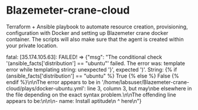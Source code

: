 # Blazemeter-crane-cloud
Terraform + Ansible playbook to automate resource creation, provisioning, configuration with Docker and setting up Blazemeter crane docker container. The scripts will also make sure that the agent is created within your private location. 


fatal: [35.174.105.63]: FAILED! => {"msg": "The conditional check '(ansible_facts['distribution'] == \"ubuntu\"' failed. The error was: template error while templating string: unexpected '}', expected ')'. String: {% if (ansible_facts['distribution'] == \"ubuntu\" %} True {% else %} False {% endif %}\n\nThe error appears to be in '/home/labsuser/Blazemeter-crane-cloud/plays/docker-ubuntu.yml': line 3, column 3, but may\nbe elsewhere in the file depending on the exact syntax problem.\n\nThe offending line appears to be:\n\n\n- name: Install aptitude\n  ^ here\n"}
